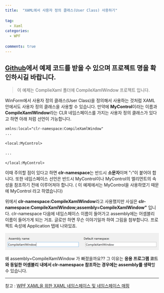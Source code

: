 ```yaml
---
title:  "XAML에서 사용자 정의 클래스(User Class) 사용하기"

tag:
  - Xaml
categories:
  - WPF

comments: true
---
```

[Github](https://github.com/xinfolab/WpfPractice)에서 예제 코드를 받을 수 있으며 프로젝트 명을 확인하시길 바랍니다.
---
> 이 예제는 ComplieXaml 폴더에 CompileXamlWindow 프로젝트 입니다.

WinForm에서 사용자 정의 클래스(User Class)을 정의해서 사용하는 것처럼 XAML 안에서도 사용자 정의 클래스을 사용할 수 있습니다. 만약에 **MyControl**이라는 이름과 **CompileXamlWindow**라는 CLR 네임스페이스를 가지는 사용자 정의 클래스가 있다고 하면 아래 처럼 선언이 가능합니다.  

```
xmlns:local="clr-namespace:CompileXamlWindow"
...

<local:MyControl>

...

</local:MyControl>
```
이때 주의할 점이 있다고 하면 **clr-namespace**는 반드시 **소문자**이며 "**:**"이 붙어야 합니다. 또한 네임스페이스 선언은 반드시 MyControl이나 MyControl의 엘리먼트의 속성을 참조하기 전에 이루어져야 합니다. ( 이 예제에서는 MyControl을 사용하였기 때문에 MyControl 라고 하였습니다)  

위에서 **clr-namespace:CompileXamlWindow**라고 사용했지만 사실은 **clr-namespace:CompileXamlWindow;assembly=CompileXamlWindow"** 입니다. clr-namespace 다음에 네임스페이스 이름이 들어가고 assembly에는 어셈블리 이름이 들어가게 되는 거죠. 글로만 하면 무슨 이야기일까 하여 그림을 첨부합니다. 프로젝트 속성에 Application 탭에 나와있죠.

![](.\assets\img\2\namespace.png)  

왜 assembly=CompileXamlWindow 가 빠졌을까요?? 그 이유는 **응용 프로그램 코드와 동일한 어셈블리 내에서 clr-namespace 참조하는 경우에는 assembly를 생략**할 수 있습니다.

---
참고 : [WPF XAML을 위한 XAML 네임스페이스 및 네임스페이스 매핑](https://docs.microsoft.com/ko-kr/dotnet/framework/wpf/advanced/xaml-namespaces-and-namespace-mapping-for-wpf-xaml)